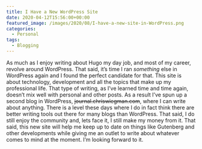 ```yaml
---
title: I Have a New WordPress Site
date: 2020-04-12T15:56:00+00:00
featured_image: /images/2020/08/I-have-a-new-site-in-WordPress.png
categories:
  - Personal
tags:
  - Blogging
---
```


As much as I enjoy writing about Hugo my day job, and most of my career, revolve around WordPress. That said, it’s time I ran _something_ else in WordPress again and I found the perfect candidate for that. This site is about technology, development and all the topics that make up my professional life. That type of writing, as I’ve learned time and time again, doesn’t mix well with personal and other posts. As a result I’ve spun up a second blog in WordPress, <s>journal.chriswiegman.com</s>, where I can write about anything.
There is a level these days where I do in fact think there are better writing tools out there for many blogs than WordPress. That said, I do still enjoy the community and, lets face it, I still make my money from it. That said, this new site will help me keep up to date on things like Gutenberg and other developments while giving me an outlet to write about whatever comes to mind at the moment. I’m looking forward to it.